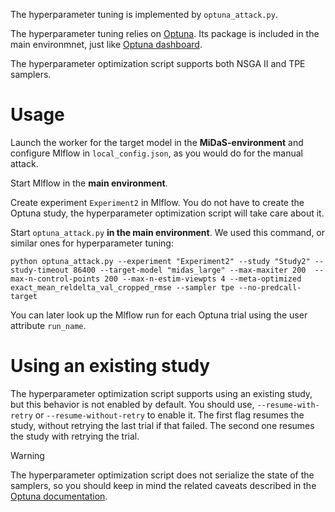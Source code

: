 The hyperparameter tuning is implemented by `optuna_attack.py`.

The hyperparameter tuning relies on [Optuna](https://github.com/optuna/optuna). Its package is included in the main environmnet, just like [Optuna dashboard](https://github.com/optuna/optuna-dashboard).

The hyperparameter optimization script supports both NSGA II and TPE samplers.

# Usage

Launch the worker for the target model in the **MiDaS-environment** and configure Mlflow in `local_config.json`, as you would do for the manual attack.

Start Mlflow in the **main environment**.

Create experiment `Experiment2` in Mlflow. You do not have to create the Optuna study, the hyperparameter optimization script will take care about it.

Start `optuna_attack.py` **in the main environment**. We used this command, or similar ones for hyperparameter tuning:

```
python optuna_attack.py --experiment "Experiment2" --study "Study2" --study-timeout 86400 --target-model "midas_large" --max-maxiter 200  --max-n-control-points 200 --max-n-estim-viewpts 4 --meta-optimized exact_mean_reldelta_val_cropped_rmse --sampler tpe --no-predcall-target
```

You can later look up the Mlflow run for each Optuna trial using the user attribute `run_name`.

# Using an existing study

The hyperparameter optimization script supports using an existing study, but this behavior is not enabled by default. You should use, `--resume-with-retry` or `--resume-without-retry` to enable it. The first flag resumes the study, without retrying the last trial if that failed. The second one resumes the study with retrying the trial.

> [!WARNING]
> The hyperparameter optimization script does not serialize the state of the samplers, so you should keep in mind the related caveats described in the [Optuna documentation](https://optuna.readthedocs.io/en/stable/tutorial/20_recipes/001_rdb.html#resume-study).